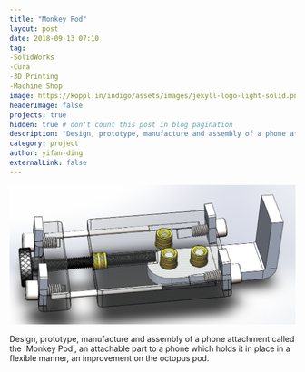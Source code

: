 ```yaml
---
title: "Monkey Pod"
layout: post
date: 2018-09-13 07:10
tag: 
-SolidWorks
-Cura
-3D Printing 
-Machine Shop
image: https://koppl.in/indigo/assets/images/jekyll-logo-light-solid.png
headerImage: false
projects: true
hidden: true # don't count this post in blog pagination
description: "Design, prototype, manufacture and assembly of a phone attachment called the 'Monkey Pod', an attachable part to a phone which holds it in place in a flexible manner, an improvement on the octopus pod."
category: project
author: yifan-ding
externalLink: false
---
```


![Monkeypd](../assets/images/monkeypod.png)

Design, prototype, manufacture and assembly of a phone attachment called the 'Monkey Pod', an attachable part to a phone which holds it in place in a flexible manner, an improvement on the octopus pod.
